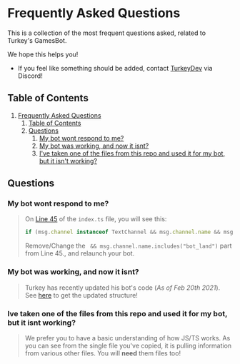 # Frequently Asked Questions

This is a collection of the most frequent questions asked, related to Turkey's GamesBot.

We hope this helps you!

* If you feel like something should be added, contact [TurkeyDev](https://discord.gg/DkexpJj) via Discord!

## Table of Contents

1.  [Frequently Asked Questions](#frequently-asked-questions)
    1.  [Table of Contents](#table-of-contents)
    2.  [Questions](#questions)
        1.  [My bot wont respond to me?](#my-bot-wont-respond-to-me)
        2.  [My bot was working, and now it isnt?](#my-bot-was-working-and-now-it-isnt)
        3.  [I've taken one of the files from this repo and used it for my bot, but it isn't working?](#ive-taken-one-of-the-files-from-this-repo-and-used-it-for-my-bot-but-it-isnt-working)

## Questions

### My bot wont respond to me?
> On [Line 45](https://github.com/TheTurkeyDev/Discord-Games/blob/master/src/index.ts#L45) of the `index.ts` file, you will see this:
> ```js
> if (msg.channel instanceof TextChannel && msg.channel.name && msg.channel.name.includes("bot_land")) {
> ```
> Remove/Change the ` && msg.channel.name.includes("bot_land")` part from Line 45., and relaunch your bot.

### My bot was working, and now it isnt?
> Turkey has recently updated his bot's code (*As of Feb 20th 2021*). See [here](https://github.com/TheTurkeyDev/Discord-Games/tree/master/src) to get the updated structure!

### Ive taken one of the files from this repo and used it for my bot, but it isnt working?
> We prefer you to have a basic understanding of how JS/TS works. As you can see from the single file you've copied, it is pulling information from various other files. You will
> **need** them files too! 
